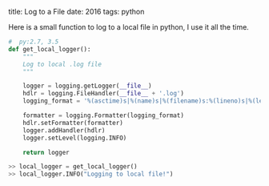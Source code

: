 title: Log to a File
date: 2016
tags: python

Here is a small function to log to a local file in python, 
I use it all the time.

```python
#  py:2.7, 3.5
def get_local_logger():
    """
    Log to local .log file
    """

    logger = logging.getLogger(__file__)
    hdlr = logging.FileHandler(__file__ + '.log')
    logging_format = '%(asctime)s|%(name)s|%(filename)s:%(lineno)s|%(levelname)s|%(message)s'

    formatter = logging.Formatter(logging_format)
    hdlr.setFormatter(formatter)
    logger.addHandler(hdlr)
    logger.setLevel(logging.INFO)

    return logger
```

```python
>> local_logger = get_local_logger()
>> local_logger.INFO("Logging to local file!")
```
